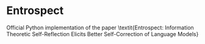 # Entrospect
Official Python implementation of the paper \textit{Entrospect: Information Theoretic Self-Reflection Elicits Better Self-Correction of Language Models}

